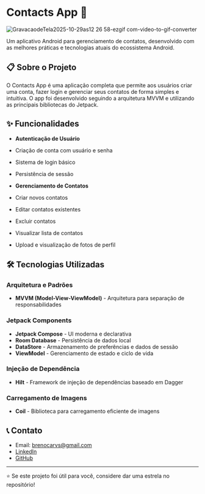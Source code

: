 # Contacts App 📱

![GravacaodeTela2025-10-29as12 26 58-ezgif com-video-to-gif-converter](https://github.com/user-attachments/assets/c3e2322a-c0e3-4b63-b076-779728309af7)

Um aplicativo Android para gerenciamento de contatos, desenvolvido com as melhores práticas e tecnologias atuais do ecossistema Android.

## 📋 Sobre o Projeto
O Contacts App é uma aplicação completa que permite aos usuários criar uma conta, fazer login e gerenciar seus contatos de forma simples e intuitiva. O app foi desenvolvido seguindo a arquitetura MVVM e utilizando as principais bibliotecas do Jetpack.

## ✨ Funcionalidades
- **Autenticação de Usuário**
 - Criação de conta com usuário e senha
 - Sistema de login básico
 - Persistência de sessão
   
- **Gerenciamento de Contatos**
 - Criar novos contatos
 - Editar contatos existentes
 - Excluir contatos
 - Visualizar lista de contatos
 - Upload e visualização de fotos de perfil
   
## 🛠️ Tecnologias Utilizadas
### Arquitetura e Padrões
- **MVVM (Model-View-ViewModel)** - Arquitetura para separação de responsabilidades
### Jetpack Components
- **Jetpack Compose** - UI moderna e declarativa
- **Room Database** - Persistência de dados local
- **DataStore** - Armazenamento de preferências e dados de sessão
- **ViewModel** - Gerenciamento de estado e ciclo de vida
### Injeção de Dependência
- **Hilt** - Framework de injeção de dependências baseado em Dagger
### Carregamento de Imagens
- **Coil** - Biblioteca para carregamento eficiente de imagens

## 📞 Contato
- Email: brenocarvs@gmail.com
- [LinkedIn](https://linkedin.com/in/breno-carvalho-63221b174)
- [GitHub](https://github.com/brenimsc)
-----
⭐ Se este projeto foi útil para você, considere dar uma estrela no repositório!

